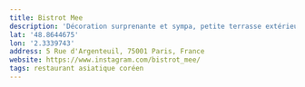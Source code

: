 ```yaml
---
title: Bistrot Mee
description: 'Décoration surprenante et sympa, petite terrasse extérieure. Les plats sont bons ! Bonne découverte.'
lat: '48.8644675'
lon: '2.3339743'
address: 5 Rue d'Argenteuil, 75001 Paris, France
website: https://www.instagram.com/bistrot_mee/
tags: restaurant asiatique coréen
---
```


